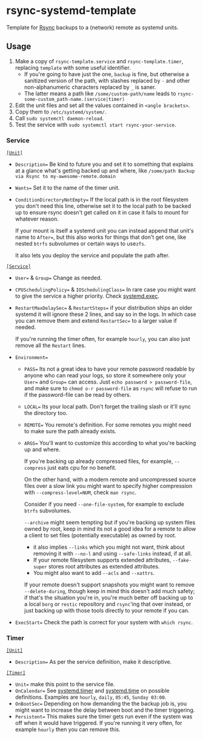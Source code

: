# rsync-systemd-template
 Template for [Rsync](https://download.samba.org/pub/rsync/rsync.1) backups to a (network) remote as systemd units.

## Usage

1. Make a copy of `rsync-template.service` and `rsync-template.timer`, replacing `template` with some useful identifier.
   * If you're going to have just the one, `backup` is fine, but otherwise a sanitized version of the path, with slashes replaced by `-` and other non-alphanumeric characters replaced by `_` is saner.
   * The latter means a path like `/some/custom-path/name` leads to `rsync-some-custom_path-name.(service|timer)`
2. Edit the unit files and set all the values contained in `<angle brackets>`.
3. Copy them to `/etc/systemd/system/`.
4. Call `sudo systemctl daemon-reload`.
5. Test the service with `sudo systemctl start rsync-your-service`.

### Service

[`[Unit]`](https://www.freedesktop.org/software/systemd/man/latest/systemd.unit.html)

* `Description=` Be kind to future you and set it to something that explains at a glance what's getting backed up and where, like `/some/path Backup via Rsync to my-awesome-remote.domain`

* `Wants=` Set it to the name of the timer unit.

* `ConditionDirectoryNotEmpty=` If the local path is in the root filesystem you don't need this line, otherwise set it to the local path to be backed up to ensure rsync doesn't get called on it in case it fails to mount for whatever reason.
  
  If your mount is itself a systemd unit you can instead append that unit's name to `After=`, but this also works for things that don't get one, like nested `btrfs` subvolumes or certain ways to use`zfs`.
  
  It also lets you deploy the service and populate the path after.

[`[Service]`](https://www.freedesktop.org/software/systemd/man/latest/systemd.service.html)

* `User=` & `Group=` Change as needed.

* `CPUSchedulingPolicy=` & `IOSchedulingClass=` In rare case you might want to give the service a higher priority. Check [systemd.exec](https://www.freedesktop.org/software/systemd/man/latest/systemd.exec.html).

* `RestartMaxDelaySec=` & `RestartSteps=` if your distribution ships an older systemd it will ignore these 2 lines, and say so in the logs. In which case you can remove them and extend `RestartSec=` to a larger value if needed.
  
  If you're running the timer often, for example `hourly`, you can also just remove all the `Restart` lines.
  
* `Environment=`

  * `PASS=` Its not a great idea to have your remote password readable by anyone who can read your logs, so store it somewhere only your `User=` and `Group=` can access. Just `echo password > password-file`, and make sure to `chmod o-r password-file` as `rsync` will refuse to run if the password-file can be read by others.

  * `LOCAL=` Its your local path. Don't forget the trailing slash or it'll sync the directory too.

  * `REMOTE=` You remote's definition. For some remotes you might need to make sure the path already exists.

  * `ARGS=` You'll want to customize this according to what you're backing up and where.
    
    If you're backing up already compressed files, for example, `--compress` just eats cpu for no benefit.
    
    On the other hand, with a modern remote and uncompressed source files over a slow link you might want to specify higher compression with `--compress-level=NUM`, check `man rsync`.

    Consider if you need `--one-file-system`, for example to exclude `btrfs` subvolumes.
    
    `--archive` might seem tempting but if you're backing up system files owned by root, keep in mind its not a good idea for a remote to allow a client to set files (potentially executable) as owned by root.

    * it also implies `--links` which you might not want, think about removing it with `--no-l` and using `--safe-links` instead, if at all.
    * If your remote filesystem supports extended attributes, `--fake-super` stores root attributes as extended attributes.
    * You might also want to add `--acls` and `--xattrs`.
    
    If your remote doesn't support snapshots you might want to remove `--delete-during`, though keep in mind this doesn't add much safety; if that's the situation you're in, you're much better off backing up to a local `borg` or `restic` repository and `rsync`'ing that over instead, or just backing up with those tools directly to your remote if you can.

* `ExecStart=` Check the path is correct for your system with `which rsync`.

### Timer

[`[Unit]`](https://www.freedesktop.org/software/systemd/man/latest/systemd.unit.html)

* `Description=` As per the service definition, make it descriptive.

[`[Timer]`](https://www.freedesktop.org/software/systemd/man/latest/systemd.timer.html) 

* `Unit=` make this point to the service file.
* `OnCalendar=` See [systemd.timer](https://www.freedesktop.org/software/systemd/man/latest/systemd.timer.html) and [systemd.time](https://www.freedesktop.org/software/systemd/man/latest/systemd.time.html) on possible definitions. Examples are `hourly`, `daily`, `05:45`, `Sunday 03:00`.
* `OnBootSec=` Depending on how demanding the the backup job is, you might want to increase the delay between boot and the timer triggering.
* `Persistent=` This makes sure the timer gets run even if the system was off when it would have triggered. If you're running it very often, for example `hourly` then you can remove this.
